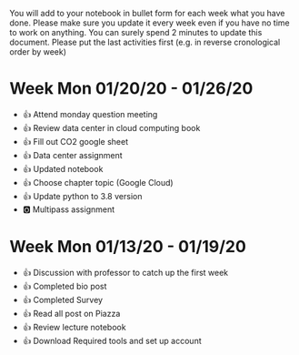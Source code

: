 You will add to your notebook in bullet form for each week what you have done. 
Please make sure you update it every week even if you have no time to work on 
anything. You can surely spend 2 minutes to update this document. Please put 
the last activities first (e.g. in reverse cronological order by week)

# Week Mon 01/20/20 - 01/26/20

* :+1: Attend monday question meeting
* :+1: Review data center in cloud computing book
* :+1: Fill out CO2 google sheet
* :+1: Data center assignment
* :+1: Updated notebook
* :+1: Choose chapter topic (Google Cloud)
* :+1: Update python to 3.8 version
* :o2: Multipass assignment

# Week Mon 01/13/20 - 01/19/20

* :+1: Discussion with professor to catch up the first week
* :+1: Completed bio post 
* :+1: Completed Survey
* :+1: Read all post on Piazza 
* :+1: Review lecture notebook 
* :+1: Download Required tools and set up account


